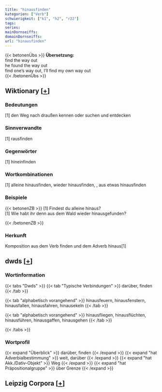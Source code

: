 ```yaml
---
title: "hinausfinden"
kategorien: ["Verb"]
schwierigkeit: ["k1", "h2", "r22"]
tags:
series:
mainDornseiffs:
domainDornseiffs:
url: "hinausfinden"
---
```


{{< betonenÜbs >}}
**Übersetzung:**  
find the way out  
he found the way out  
find one’s way out, I’ll find my own way out  
{{< /betonenÜbs >}}

## Wiktionary [[+](https://de.wiktionary.org/wiki/hinausfinden)]

### Bedeutungen
[1] den Weg nach draußen kennen oder suchen und entdecken  

### Sinnverwandte
[1] rausfinden  

### Gegenwörter
[1] hineinfinden  

### Wortkombinationen
[1] alleine hinausfinden, wieder hinausfinden, , aus etwas hinausfinden  

### Beispiele
{{< betonenZB >}}
[1] Findest du alleine hinaus?  
[1] Wie habt ihr denn aus dem Wald wieder hinausgefunden?  

{{< /betonenZB >}}
### Herkunft
Komposition aus dem Verb finden und dem Adverb hinaus[1]  



## dwds [[+](https://www.dwds.de/wb/hinausfinden)]

### Wortinformation
{{< tabs "Dwds" >}}
{{< tab "Typische Verbindungen" >}}
darüber, finden
{{< /tab >}}

{{< tab "alphabetisch vorangehend" >}}
hinausfeuern, hinausfenstern, hinausfallen, hinausfahren, hinausekeln
{{< /tab >}}

{{< tab "alphabetisch vorangehend" >}}
hinausfliegen, hinausflüchten, hinausführen, hinausgaffen, hinausgehen
{{< /tab >}}

{{< /tabs >}}

### Wortprofil
{{< expand "Überblick" >}} darüber, finden {{< /expand >}}
{{< expand "hat Adverbialbestimmung" >}} weit, darüber {{< /expand >}}
{{< expand "hat Akk./Dativ-Objekt" >}} Weg {{< /expand >}}
{{< expand "hat Präpositionalgruppe" >}} über Grenze {{< /expand >}}

## Leipzig Corpora [[+](https://corpora.uni-leipzig.de/en/res?word=hinausfinden&corpusId=deu_newscrawl-public_2018)]

